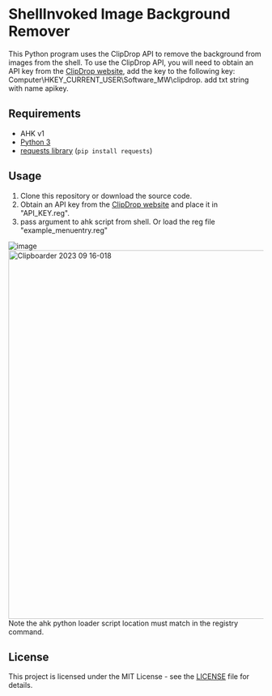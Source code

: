 # ShellInvoked Image Background Remover

This Python program uses the ClipDrop API to remove the background from images from the shell.
To use the ClipDrop API, you will need to obtain an API key from the [ClipDrop website](https://clipdrop.co/apis/account), add the key to the following key: Computer\HKEY_CURRENT_USER\Software\_MW\clipdrop. add txt string with name apikey.



## Requirements
- AHK v1
- [Python 3](https://www.python.org/downloads/)
- [requests library](https://pypi.org/project/requests/) (`pip install requests`)

## Usage

1. Clone this repository or download the source code.
2. Obtain an API key from the [ClipDrop website](https://clipdrop.co/apis/account) and place it in "API_KEY.reg".
3. pass argument to ahk script from shell. Or load the reg file "example_menuentry.reg"

![image](https://github.com/wolfman616/WinShellInvoked-Image-Background-Remover/assets/62726599/2d650ef1-bb0b-4f37-a9f3-17960ac49568)
<img width="727" alt="Clipboarder 2023 09 16-018" src="https://github.com/wolfman616/WinShellInvoked-Image-Background-Remover/assets/62726599/ef37f8d4-2d83-40b2-9668-da3823236042">
Note the ahk python loader script location must match in the registry command.

## License

This project is licensed under the MIT License - see the [LICENSE](LICENSE) file for details.
